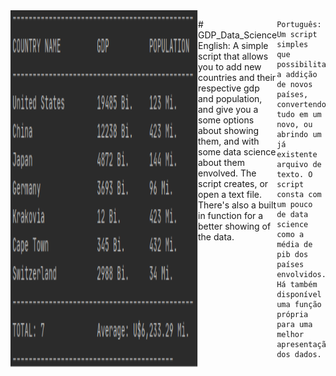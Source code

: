 <div style="display: flex; width: 100%;"  id="container"> 
    <img src="imagens/readme_img.png" align="right" width="300"/>
    <p>
    # GDP_Data_Science
    English:
    A simple script that allows you to add new countries and their respective gdp and population, and give you a some options about showing them, and with some data science about them envolved. The script creates, or open a text file.
    There's also a built in function for a better showing of the data.

    Português:
    Um script simples que possibilita a addição de novos países, convertendo tudo em um novo, ou abrindo um já existente arquivo de texto. O script consta com um pouco de data science como a média de pib dos países envolvidos.
    Há também disponível uma função própria para uma melhor apresentação dos dados. 
</p>
</div>

